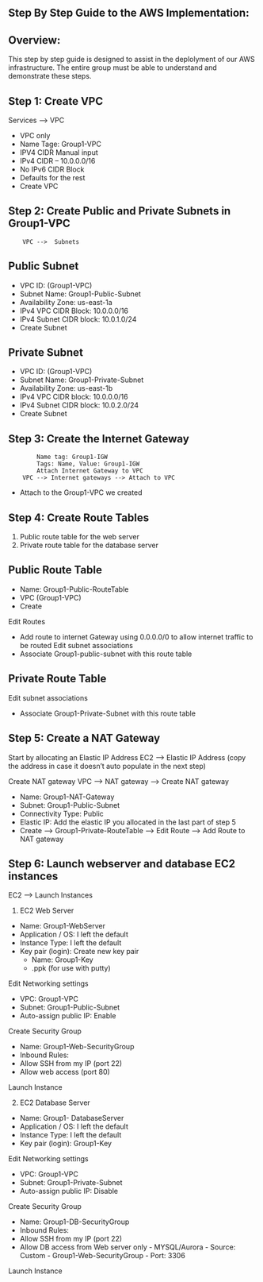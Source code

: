 ## Step By Step Guide to the AWS Implementation:

## Overview:
This step by step guide is designed to assist in the deplolyment of our AWS infrastructure. The entire group must be able to understand and demonstrate these steps. 

## Step 1: Create VPC 
Services --> VPC

 - VPC only
 - Name Tage: Group1-VPC
 - IPV4 CIDR Manual input
 - IPv4 CIDR – 10.0.0.0/16
 - No IPv6 CIDR Block
 - Defaults for the rest
 - Create VPC

## Step 2: Create Public and Private Subnets in Group1-VPC
		VPC -->  Subnets

## Public Subnet
 - VPC ID: (Group1-VPC)
 - Subnet Name: Group1-Public-Subnet
 - Availability Zone: us-east-1a 
 - IPv4 VPC CIDR Block: 10.0.0.0/16
 - IPv4 Subnet CIDR block: 10.0.1.0/24
 - Create Subnet

## Private Subnet 
 - VPC ID: (Group1-VPC)
 - Subnet Name: Group1-Private-Subnet
 - Availability Zone: us-east-1b
 - IPv4 VPC CIDR block: 10.0.0.0/16 
 - IPv4 Subnet CIDR block: 10.0.2.0/24
 - Create Subnet

## Step 3: Create the Internet Gateway 
			Name tag: Group1-IGW
			Tags: Name, Value: Group1-IGW
	        Attach Internet Gateway to VPC
		VPC --> Internet gateways --> Attach to VPC
 - Attach to the Group1-VPC we created

## Step 4: Create Route Tables 
1.	Public route table for the web server
2.	Private route table for the database server

## Public Route Table
 - Name: Group1-Public-RouteTable
 - VPC (Group1-VPC) 
 - Create 

 Edit Routes 
 - Add route to internet Gateway using 0.0.0.0/0 to allow internet traffic to be routed
Edit subnet associations 
 - Associate Group1-public-subnet with this route table

## Private Route Table
Edit subnet associations 
 - Associate Group1-Private-Subnet with this route table

## Step 5: Create a NAT Gateway
Start by allocating an Elastic IP Address
EC2 --> Elastic IP Address (copy the address in case it doesn’t auto populate in the next step)

Create NAT gateway
VPC --> NAT gateway --> Create NAT gateway
 - Name: Group1-NAT-Gateway
 - Subnet: Group1-Public-Subnet
 - Connectivity Type: Public
 - Elastic IP: Add the elastic IP you allocated in the last part of step 5
 - Create
--> Group1-Private-RouteTable --> Edit Route --> Add Route to NAT gateway

## Step 6: Launch webserver and database EC2 instances 
EC2 --> Launch Instances 

1. EC2 Web Server
 - Name: Group1-WebServer
 - Application / OS: I left the default 
 - Instance Type: I left the default
 - Key pair (login): Create new key pair 
   - Name: Group1-Key
   - .ppk (for use with putty)

Edit Networking settings
 - VPC: Group1-VPC
 - Subnet: Group1-Public-Subnet
 - Auto-assign public IP: Enable

Create Security Group
 - Name: Group1-Web-SecurityGroup
 - Inbound Rules:
 - Allow SSH from my IP (port 22)
 - Allow web access (port 80)

Launch Instance

2. EC2 Database Server
 - Name: Group1- DatabaseServer
 - Application / OS: I left the default 
 - Instance Type: I left the default
 - Key pair (login): Group1-Key

Edit Networking settings
 - VPC: Group1-VPC
 - Subnet: Group1-Private-Subnet
 - Auto-assign public IP: Disable

Create Security Group
 - Name: Group1-DB-SecurityGroup
 - Inbound Rules:
 - Allow SSH from my IP (port 22)
 - Allow DB access from Web server only 
        - MYSQL/Aurora 
        - Source: Custom
        - Group1-Web-SecurityGroup 
        - Port: 3306

Launch Instance 

